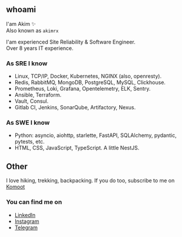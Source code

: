 whoami
------
I'am Akim ✨   
Also known as `akimrx`
  
I'am experienced Site Reliability & Software Engineer.  
Over 8 years IT experience.

### As SRE I know

- Linux, TCP/IP, Docker, Kubernetes, NGINX (also, openresty).
- Redis, RabbitMQ, MongoDB, PostgreSQL, MySQL, Clickhouse.
- Prometheus, Loki, Grafana, Opentelemetry, ELK, Sentry.
- Ansible, Terraform.
- Vault, Consul.
- Gitlab CI, Jenkins, SonarQube, Artifactory, Nexus.


### As SWE I know

- Python: asyncio, aiohttp, starlette, FastAPI, SQLAlchemy, pydantic, pytests, etc.
- HTML, CSS, JavaScript, TypeScript. A little NestJS.


Other
-----

I love hiking, trekking, backpacking. If you do too, subscribe to me on [Komoot](https://www.komoot.com/user/2710177891321)


### You can find me on
* [LinkedIn](https://www.linkedin.com/in/akimrx/)
* [Instagram](https://instagram.com/akimrx)
* [Telegram](https://t.me/akimrx)


<!--
**akimrx/akimrx** is a ✨ _special_ ✨ repository because its `README.md` (this file) appears on your GitHub profile.

Here are some ideas to get you started:

- 🔭 I’m currently working on ...
- 🌱 I’m currently learning ...
- 👯 I’m looking to collaborate on ...
- 🤔 I’m looking for help with ...
- 💬 Ask me about ...
- 📫 How to reach me: ...
- 😄 Pronouns: ...
- ⚡ Fun fact: ...
-->

